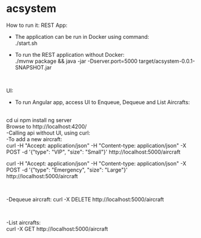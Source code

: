 # acsystem


How to run it:
REST App:
- The application can be run in Docker using command: </br> 
./start.sh 


- To run the REST application without Docker: </br>
./mvnw package && java -jar  -Dserver.port=5000  target/acsystem-0.0.1-SNAPSHOT.jar

</br> 

UI:
- To run Angular app, access UI to Enqueue, Dequeue and List Aircrafts:
</br> 
cd ui
npm install
ng server
</br> 
Browse to http://localhost:4200/

</br> 
-Calling api without UI, using curl:
</br> 
-To add a new aircraft:
</br> 
curl -H "Accept: application/json" -H "Content-type: application/json" -X POST -d '{"type": "VIP", "size": "Small"}' http://localhost:5000/aircraft
</br>

curl -H "Accept: application/json" -H "Content-type: application/json" -X POST -d '{"type": "Emergency", "size": "Large"}' http://localhost:5000/aircraft

</br>

-Dequeue aircraft:
curl  -X DELETE http://localhost:5000/aircraft

</br>

-List aircrafts:
</br>
curl  -X GET  http://localhost:5000/aircraft

